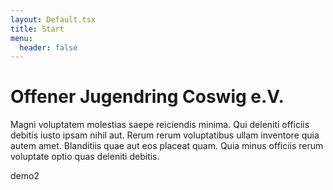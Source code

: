 ```yaml
---
layout: Default.tsx
title: Start
menu:
  header: false
---
```

# Offener Jugendring Coswig e.V.

Magni voluptatem molestias saepe reiciendis minima. Qui deleniti officiis debitis iusto ipsam nihil aut. Rerum rerum voluptatibus ullam inventore quia autem amet. Blanditiis quae aut eos placeat quam. Quia minus officiis rerum voluptate optio quas deleniti debitis.


demo2
